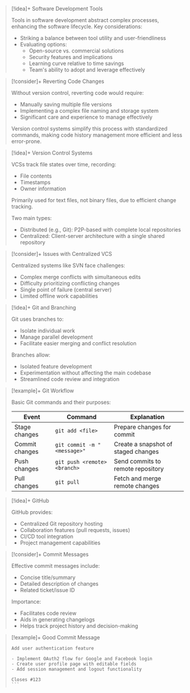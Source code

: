 

> [!idea]+ Software Development Tools
> 
> Tools in software development abstract complex processes, enhancing the software lifecycle. Key considerations:
> - Striking a balance between tool utility and user-friendliness
> - Evaluating options:
>   - Open-source vs. commercial solutions
>   - Security features and implications
>   - Learning curve relative to time savings
>   - Team's ability to adopt and leverage effectively

> [!consider]+ Reverting Code Changes
> 
> Without version control, reverting code would require:
> - Manually saving multiple file versions
> - Implementing a complex file naming and storage system
> - Significant care and experience to manage effectively
>
> Version control systems simplify this process with standardized commands, making code history management more efficient and less error-prone.

> [!idea]+ Version Control Systems
> 
> VCSs track file states over time, recording:
> - File contents
> - Timestamps
> - Owner information
> 
> Primarily used for text files, not binary files, due to efficient change tracking.
> 
> Two main types:
> - Distributed (e.g., Git): P2P-based with complete local repositories
> - Centralized: Client-server architecture with a single shared repository

> [!consider]+ Issues with Centralized VCS
> 
> Centralized systems like SVN face challenges:
> - Complex merge conflicts with simultaneous edits
> - Difficulty prioritizing conflicting changes
> - Single point of failure (central server)
> - Limited offline work capabilities

> [!idea]+ Git and Branching
> 
> Git uses branches to:
> - Isolate individual work
> - Manage parallel development
> - Facilitate easier merging and conflict resolution
>
> Branches allow:
> - Isolated feature development
> - Experimentation without affecting the main codebase
> - Streamlined code review and integration

> [!example]+ Git Workflow
> 
> Basic Git commands and their purposes:
>
> | Event | Command | Explanation |
> |-------|---------|-------------|
> | Stage changes | `git add <file>` | Prepare changes for commit |
> | Commit changes | `git commit -m "<message>"` | Create a snapshot of staged changes |
> | Push changes | `git push <remote> <branch>` | Send commits to remote repository |
> | Pull changes | `git pull` | Fetch and merge remote changes |

> [!idea]+ GitHub
> 
> GitHub provides:
> - Centralized Git repository hosting
> - Collaboration features (pull requests, issues)
> - CI/CD tool integration
> - Project management capabilities

> [!consider]+ Commit Messages
> 
> Effective commit messages include:
> - Concise title/summary
> - Detailed description of changes
> - Related ticket/issue ID
>
> Importance:
> - Facilitates code review
> - Aids in generating changelogs
> - Helps track project history and decision-making

> [!example]+ Good Commit Message
> 
> ```
> Add user authentication feature
> 
> - Implement OAuth2 flow for Google and Facebook login
> - Create user profile page with editable fields
> - Add session management and logout functionality
> 
> Closes #123
> ```​​​​​​​​​​​​​​​​